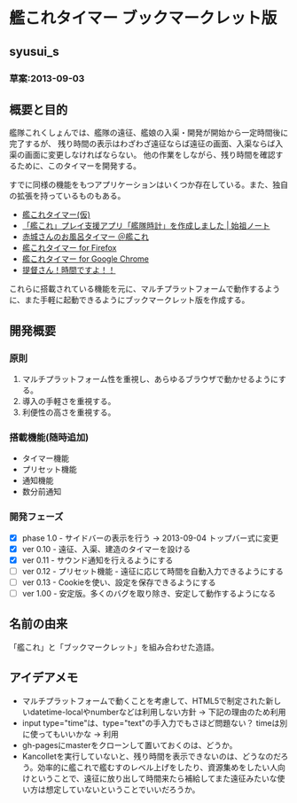 # 艦これタイマー ブックマークレット版
## syusui\_s
### 草案:2013-09-03

## 概要と目的
艦隊これくしょんでは、艦隊の遠征、艦娘の入渠・開発が開始から一定時間後に完了するが、
残り時間の表示はわざわざ遠征ならば遠征の画面、入渠ならば入渠の画面に変更しなければならない。
他の作業をしながら、残り時間を確認するために、このタイマーを開発する。

すでに同様の機能をもつアプリケーションはいくつか存在している。また、独自の拡張を持っているものもある。

* [艦これタイマー(仮)](http://tek3.blog.fc2.com/blog-entry-47.html)
* [「艦これ」プレイ支援アプリ「艦隊時計」を作成しました | 始祖ノート](http://blog2.shisochou.net/article/69133042.html?1371958914)
* [赤城さんのお風呂タイマー ＠艦これ](https://sites.google.com/site/bathtimer/)
* [艦これタイマー for Firefox](http://miku39.jp/blog/wp/?p=1652)
* [艦これタイマー for Google Chrome](http://blog.jgs.me/post/58502303736/created-kantai-collection-timer)
* [提督さん！時間ですよ！！](http://blog.tkooler.net/Category/18/)

これらに搭載されている機能を元に、マルチプラットフォームで動作するように、また手軽に起動できるようにブックマークレット版を作成する。

## 開発概要
### 原則
1. マルチプラットフォーム性を重視し、あらゆるブラウザで動かせるようにする。
2. 導入の手軽さを重視する。
3. 利便性の高さを重視する。

### 搭載機能(随時追加)
* タイマー機能
* プリセット機能
* 通知機能
* 数分前通知

### 開発フェーズ
* [x] phase 1.0 - サイドバーの表示を行う -> 2013-09-04 トップバー式に変更
* [x] ver 0.10 - 遠征、入渠、建造のタイマーを設ける
* [x] ver 0.11 - サウンド通知を行えるようにする
* [ ] ver 0.12 - プリセット機能 - 遠征に応じて時間を自動入力できるようにする
* [ ] ver 0.13 - Cookieを使い、設定を保存できるようにする
* [ ] ver 1.00 - 安定版。多くのバグを取り除き、安定して動作するようになる

## 名前の由来
「艦これ」と「ブックマークレット」を組み合わせた造語。

## アイデアメモ
* マルチプラットフォームで動くことを考慮して、HTML5で制定された新しいdatetime-localやnumberなどは利用しない方針 → 下記の理由のため利用
* input type="time"は、type="text"の手入力でもさほど問題ない？ timeは別に使ってもいいかな → 利用
* gh-pagesにmasterをクローンして置いておくのは、どうか。
* Kancolletを実行していないと、残り時間を表示できないのは、どうなのだろう。効率的に艦これで艦むすのレベル上げをしたり、資源集めをしたい人向けということで、遠征に放り出して時間来たら補給してまた遠征みたいな使い方は想定していないということでいいだろうか。

